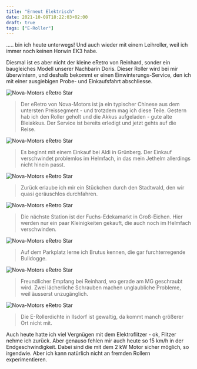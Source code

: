 ```yaml
---
title: "Erneut Elektrisch"
date: 2021-10-09T18:22:03+02:00
draft: true
tags: ["E-Roller"]
---
```


..... bin ich heute unterwegs! Und auch wieder mit einem Leihroller, weil ich immer noch keinen Horwin EK3 habe.

Diesmal ist es aber nicht der kleine eRetro von Reinhard, sonder ein baugleiches Modell unserer Nachbarin Doris. Dieser Roller wird bei mir überwintern, und deshalb bekommt er einen Einwinterungs-Service, den ich mit einer ausgiebigen Probe- und Einkaufsfahrt abschliesse.

![Nova-Motors eRetro Star](../10-09-p01.jpg)
> Der eRetro von Nova-Motors ist ja ein typischer Chinese aus dem untersten Preissegment - und trotzdem mag ich diese Teile. Gestern hab ich den Roller geholt und die Akkus aufgeladen - gute alte Bleiakkus. Der Service ist bereits erledigt und jetzt gehts auf die Reise.

![Nova-Motors eRetro Star](../10-09-p02.jpg)
> Es beginnt mit einem Einkauf bei Aldi in Grünberg. Der Einkauf verschwindet problemlos im Helmfach, in das mein Jethelm allerdings nicht hinein passt.

![Nova-Motors eRetro Star](../10-09-p03.jpg)
> Zurück erlaube ich mir ein Stückchen durch den Stadtwald, den wir quasi geräuschlos durchfahren.

![Nova-Motors eRetro Star](../10-09-p04.jpg)
> Die nächste Station ist der Fuchs-Edekamarkt in Groß-Eichen. Hier werden nur ein paar Kleinigkeiten gekauft, die auch noch im Helmfach verschwinden.

![Nova-Motors eRetro Star](../10-09-p05.jpg)
> Auf dem Parkplatz lerne ich Brutus kennen, die gar furchterregende Bulldogge.

![Nova-Motors eRetro Star](../10-09-p06.jpg)
> Freundlicher Empfang bei Reinhard, wo gerade am MG geschraubt wird. Zwei lächerliche Schrauben machen unglaubliche Probleme, weil äusserst unzugänglich.

![Nova-Motors eRetro Star](../10-09-p07.jpg)
> Die E-Rollerdichte in Ilsdorf ist gewaltig, da kommt manch größerer Ort nicht mit.

Auch heute hatte ich viel Vergnügen mit dem Elektroflitzer - ok, Flitzer nehme ich zurück. Aber genauso fehlen mir auch heute so 15 km/h in der Endgeschwindigkeit. Dabei sind die mit dem 2 kW Motor sicher möglich, so irgendwie. Aber ich kann natürlich nicht an fremden Rollern experimentieren.
